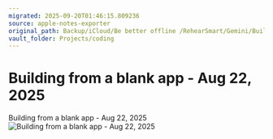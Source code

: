 ```yaml
---
migrated: 2025-09-20T01:46:15.809236
source: apple-notes-exporter
original_path: Backup/iCloud/Be better offline /RehearSmart/Gemini/Building from a blank app - Aug 22, 2025.md
vault_folder: Projects/coding
---
```

# Building from a blank app - Aug 22, 2025

Building from a blank app - Aug 22, 2025
![Building from a blank app - Aug 22, 2025](images/Building%20from%20a%20blank%20app%20-%20Aug%2022,%202025.png)

